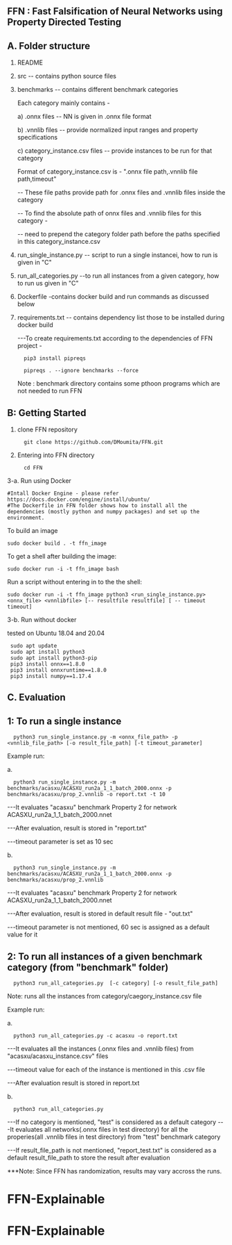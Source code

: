FFN : Fast Falsification of Neural Networks using Property Directed Testing
----------------------------------------------------------------------------

A. Folder structure
   -------------------

   1. README
   2. src  -- contains python source files
   3. benchmarks -- contains different benchmark categories

      Each category mainly contains - 

      a) .onnx files -- NN is given in .onnx file format

      b) .vnnlib files  -- provide normalized input ranges and property specifications

      c) category_instance.csv files -- provide instances to be run for that category 

      Format of category_instance.csv is  - ".onnx file path,.vnnlib file path,timeout"

      -- These file paths provide path for .onnx files and .vnnlib files inside the category 

      -- To find the absolute path of onnx files and .vnnlib files for this category - 

         -- need to prepend the category folder path before the paths specified in this category_instance.csv
        

   4. run_single_instance.py -- script to run a single instancei, how to run is given in "C"
   5. run_all_categories.py --to run all instances from a given category, how to run us given in "C" 
   6. Dockerfile -contains docker build and run commands as discussed below
   7. requirements.txt -- contains dependency list those to be installed during docker build

      ---To create requirements.txt according to the dependencies of FFN project -
         
            pip3 install pipreqs

            pipreqs . --ignore benchmarks --force
       Note : benchmark directory contains some pthoon programs which are not needed to run FFN
  
   
B: Getting Started
   -------------------------
1. clone FFN repository 

         git clone https://github.com/DMoumita/FFN.git

2. Entering into FFN directory
      
         cd FFN

3-a. Run using Docker 

    #Intall Docker Engine - please refer https://docs.docker.com/engine/install/ubuntu/
    #The Dockerfile in FFN folder shows how to install all the dependencies (mostly python and numpy packages) and set up the environment. 

   To build an image
    
    sudo docker build . -t ffn_image 

   To get a shell after building the image:
  
    sudo docker run -i -t ffn_image bash
    
   Run a script without entering in to the the shell:
   
    sudo docker run -i -t ffn_image python3 <run_single_instance.py> <onnx_file> <vnnlibfile> [-- resultfile resultfile] [ -- timeout timeout]


3-b. Run without docker 


   tested on Ubuntu 18.04 and 20.04
   
     sudo apt update
     sudo apt install python3
     sudo apt install python3-pip
     pip3 install onnx==1.8.0
     pip3 install onnxruntime==1.8.0
     pip3 install numpy==1.17.4

     
C. Evaluation
   ---------------
1: To run a single instance
   ------------------------------
      python3 run_single_instance.py -m <onnx_file_path> -p <vnnlib_file_path> [-o result_file_path] [-t timeout_parameter]


Example run:

a.
   
      python3 run_single_instance.py -m benchmarks/acasxu/ACASXU_run2a_1_1_batch_2000.onnx -p benchmarks/acasxu/prop_2.vnnlib -o report.txt -t 10
      
 ---It evaluates "acasxu" benchmark Property 2 for network ACASXU_run2a_1_1_batch_2000.nnet
 
 ---After evaluation, result is stored in "report.txt"
 
 ---timeout parameter is set as 10 sec

b. 
   
      python3 run_single_instance.py -m benchmarks/acasxu/ACASXU_run2a_1_1_batch_2000.onnx -p benchmarks/acasxu/prop_2.vnnlib 

 ---It evaluates "acasxu" benchmark Property 2 for network ACASXU_run2a_1_1_batch_2000.nnet
 
 ---After evaluation, result is stored in default result file - "out.txt"
 
 ---timeout parameter is not mentioned, 60 sec is assigned as a default value for it

2: To run all instances of a given benchmark category (from "benchmark" folder)
   ---------------------------------------------------------------------------
      python3 run_all_categories.py  [-c category] [-o result_file_path]

Note: runs all the instances from category/caegory_instance.csv file

Example run:

a. 

      python3 run_all_categories.py -c acasxu -o report.txt 

 ---It evaluates all the instances (.onnx files and .vnnlib files) from "acasxu/acasxu_instance.csv" files
 
 ---timeout value for each of the instance is mentioned in this .csv file
 
 ---After evaluation result is stored in report.txt
 

b.

      python3 run_all_categories.py 

 ---If no category is mentioned, "test" is considered as a default category
 ---It evaluates all networks(.onnx files in test directory) for all the properies(all .vnnlib files in test directory) from "test" benchmark category 
 
 ---If result_file_path is not mentioned, "report_test.txt"  is considered as a default result_file_path to store the result after evaluation

***Note: Since FFN has randomization, results may vary accross the runs.
# FFN-Explainable
# FFN-Explainable
